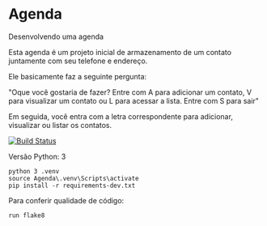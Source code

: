 # Agenda
Desenvolvendo uma agenda

Esta agenda é um projeto inicial de armazenamento de um contato juntamente com seu telefone e endereço.

Ele basicamente faz a seguinte pergunta:

"Oque você gostaria de fazer?
Entre com A para adicionar um contato, V para visualizar um contato ou L para acessar a lista.
Entre com  S para sair"

Em seguida, você entra com a letra correspondente para adicionar, visualizar ou listar os contatos.

[![Build Status](https://travis-ci.com/luizfernandoliveira/Agenda.svg?branch=main)](https://travis-ci.com/luizfernandoliveira/Agenda)


Versão Python: 3

```console
python 3 .venv
source Agenda\.venv\Scripts\activate
pip install -r requirements-dev.txt

```

Para conferir qualidade de código:

```console
run flake8
```

